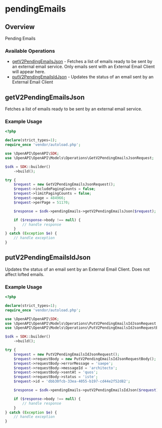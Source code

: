 # pendingEmails

## Overview

Pending Emails

### Available Operations

* [getV2PendingEmailsJson](#getv2pendingemailsjson) - Fetches a list of emails ready to be sent by an external email service. Only emails sent with an External Email Client will appear here.
* [putV2PendingEmailsIdJson](#putv2pendingemailsidjson) - Updates the status of an email sent by an External Email Client

## getV2PendingEmailsJson

Fetches a list of emails ready to be sent by an external email service.


### Example Usage

```php
<?php

declare(strict_types=1);
require_once 'vendor/autoload.php';

use \OpenAPI\OpenAPI\SDK;
use \OpenAPI\OpenAPI\Models\Operations\GetV2PendingEmailsJsonRequest;

$sdk = SDK::builder()
    ->build();

try {
    $request = new GetV2PendingEmailsJsonRequest();
    $request->includePagingCounts = false;
    $request->limitPagingCounts = false;
    $request->page = 484966;
    $request->perPage = 51170;

    $response = $sdk->pendingEmails->getV2PendingEmailsJson($request);

    if ($response->body !== null) {
        // handle response
    }
} catch (Exception $e) {
    // handle exception
}
```

## putV2PendingEmailsIdJson

Updates the status of an email sent by an External Email Client. Does not affect lofted emails.


### Example Usage

```php
<?php

declare(strict_types=1);
require_once 'vendor/autoload.php';

use \OpenAPI\OpenAPI\SDK;
use \OpenAPI\OpenAPI\Models\Operations\PutV2PendingEmailsIdJsonRequest;
use \OpenAPI\OpenAPI\Models\Operations\PutV2PendingEmailsIdJsonRequestBody;

$sdk = SDK::builder()
    ->build();

try {
    $request = new PutV2PendingEmailsIdJsonRequest();
    $request->requestBody = new PutV2PendingEmailsIdJsonRequestBody();
    $request->requestBody->errorMessage = 'saepe';
    $request->requestBody->messageId = 'architecto';
    $request->requestBody->sentAt = 'quos';
    $request->requestBody->status = 'iste';
    $request->id = 'dbb30fcb-33ea-4055-b197-cd44e2f52d82';

    $response = $sdk->pendingEmails->putV2PendingEmailsIdJson($request);

    if ($response->body !== null) {
        // handle response
    }
} catch (Exception $e) {
    // handle exception
}
```
